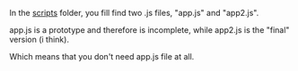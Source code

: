 In the [scripts](https://github.com/Hamid3DATA/JavaScript/tree/main/BlackJack/scripts) folder, you fill find two .js files, "app.js" and "app2.js".
<br />

app.js is a prototype and therefore is incomplete, while app2.js is the "final" version (i think).
<br />

Which means that you don't need app.js file at all.
